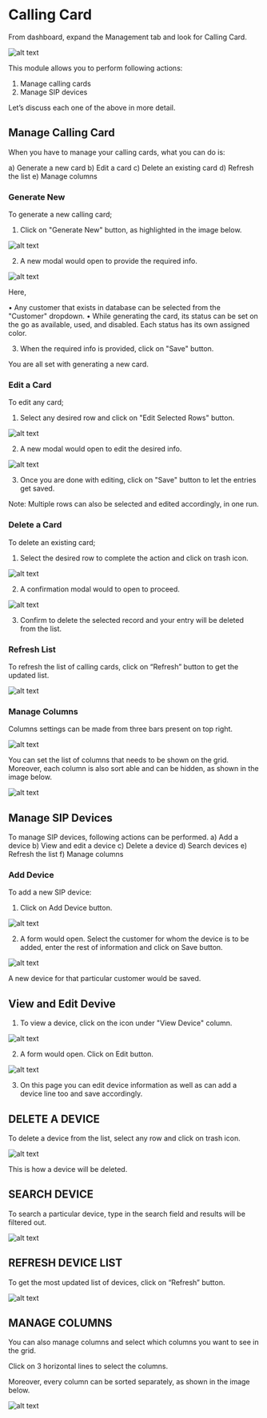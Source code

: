 # Calling Card

From dashboard, expand the Management tab and look for Calling Card. 
 
![alt text][cc-1]
 
This module allows you to perform following actions:
1)	Manage calling cards
2)	Manage SIP devices

Let’s discuss each one of the above in more detail.

## Manage Calling Card

When you have to manage your calling cards, what you can do is:

a)	Generate a new card
b)	Edit a card
c)	Delete an existing card
d)	Refresh the list
e)	Manage columns

### Generate New

To generate a new calling card;
1.	Click on "Generate New" button, as highlighted in the image below.

![alt text][cc-2]

2.	A new modal would open to provide the required info.

![alt text][cc-3]
 
Here,

•	Any customer that exists in database can be selected from the "Customer" dropdown.
•	While generating the card, its status can be set on the go as available, used, and disabled. Each status has its own assigned color.

3.	When the required info is provided, click on "Save" button.

You are all set with generating a new card.

### Edit a Card

To edit any card; 
1.	Select any desired row and click on "Edit Selected Rows" button.
 
![alt text][cc-5]

2.	A new modal would open to edit the desired info.

![alt text][cc-6]
 
3.	Once you are done with editing, click on "Save" button to let the entries get saved.

Note: Multiple rows can also be selected and edited accordingly, in one run.

### Delete a Card

To delete an existing card;

1.	Select the desired row to complete the action and click on trash icon.

![alt text][cc-4]

2.	A confirmation modal would to open to proceed.

![alt text][cc-7]

3.	Confirm to delete the selected record and your entry will be deleted from the list.

### Refresh List

To refresh the list of calling cards, click on “Refresh” button to get the updated list.

![alt text][cc-8]
 
### Manage Columns

Columns settings can be made from three bars present on top right.

![alt text][cc-9]
 
You can set the list of columns that needs to be shown on the grid.
Moreover, each column is also sort able and can be hidden, as shown in the image below.

![alt text][cc-10]
 
## Manage SIP Devices

To manage SIP devices, following actions can be performed.
a)	Add a device
b)	View and edit a device
c)	Delete a device
d)	Search devices
e)	Refresh the list
f)	Manage columns

### Add Device

To add a new SIP device:
1)	Click on Add Device button.

![alt text][cc-12]

2)	A form would open. Select the customer for whom the device is to be added, enter the rest of information and click on Save button.

![alt text][cc-13]

A new device for that particular customer would be saved.

## View and Edit Devive

1)	To view a device, click on the icon under "View Device" column.

![alt text][cc-14]
 
2)	A form would open. Click on Edit button.
 
![alt text][cc-15] 
 
3)	On this page you can edit device information as well as can add a device line too and save accordingly.

## DELETE A DEVICE

To delete a device from the list, select any row and click on trash icon.

![alt text][cc-16]
 
This is how a device will be deleted.

## SEARCH DEVICE

To search a particular device, type in the search field and results will be filtered out.

![alt text][cc-17]
 
## REFRESH DEVICE LIST

To get the most updated list of devices, click on “Refresh” button.
 
![alt text][cc-19]
 
## MANAGE COLUMNS

You can also manage columns and select which columns you want to see in the grid.

Click on 3 horizontal lines to select the columns.

Moreover, every column can be sorted separately, as shown in the image below.
 
![alt text][cc-19]   

[cc-1]: https://raw.githubusercontent.com/digipigeon/connexcs-user-docs/master/img/cc-1.png "CC-1"
[cc-2]: https://raw.githubusercontent.com/digipigeon/connexcs-user-docs/master/img/cc-2.png "CC-2"
[cc-3]: https://raw.githubusercontent.com/digipigeon/connexcs-user-docs/master/img/cc-3.png "CC-3"
[cc-4]: https://raw.githubusercontent.com/digipigeon/connexcs-user-docs/master/img/cc-4.png "CC-4"
[cc-5]: https://raw.githubusercontent.com/digipigeon/connexcs-user-docs/master/img/cc-5.png "CC-5"
[cc-6]: https://raw.githubusercontent.com/digipigeon/connexcs-user-docs/master/img/cc-6.png "CC-6"
[cc-7]: https://raw.githubusercontent.com/digipigeon/connexcs-user-docs/master/img/cc-7.png "CC-7"
[cc-8]: https://raw.githubusercontent.com/digipigeon/connexcs-user-docs/master/img/cc-8.png "CC-8"
[cc-9]: https://raw.githubusercontent.com/digipigeon/connexcs-user-docs/master/img/cc-9.png "CC-9"
[cc-10]: https://raw.githubusercontent.com/digipigeon/connexcs-user-docs/master/img/cc-10.png "CC-10"
[cc-11]: https://raw.githubusercontent.com/digipigeon/connexcs-user-docs/master/img/cc-11.png "CC-11"
[cc-12]: https://raw.githubusercontent.com/digipigeon/connexcs-user-docs/master/img/cc-12.png "CC-12"
[cc-13]: https://raw.githubusercontent.com/digipigeon/connexcs-user-docs/master/img/cc-13.png "CC-13"
[cc-14]: https://raw.githubusercontent.com/digipigeon/connexcs-user-docs/master/img/cc-14.png "CC-14"
[cc-15]: https://raw.githubusercontent.com/digipigeon/connexcs-user-docs/master/img/cc-15.png "CC-15"
[cc-16]: https://raw.githubusercontent.com/digipigeon/connexcs-user-docs/master/img/cc-16.png "CC-16"
[cc-17]: https://raw.githubusercontent.com/digipigeon/connexcs-user-docs/master/img/cc-17.png "CC-17"
[cc-18]: https://raw.githubusercontent.com/digipigeon/connexcs-user-docs/master/img/cc-18.png "CC-18"
[cc-19]: https://raw.githubusercontent.com/digipigeon/connexcs-user-docs/master/img/cc-19.png "CC-19"
[cc-20]: https://raw.githubusercontent.com/digipigeon/connexcs-user-docs/master/img/cc-20.png "CC-20"



